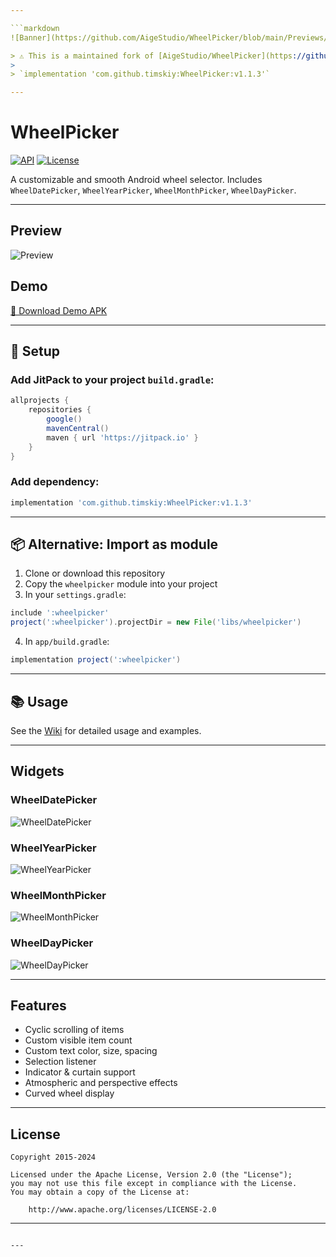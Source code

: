 ```yaml
---

```markdown
![Banner](https://github.com/AigeStudio/WheelPicker/blob/main/Previews/main/Banner.jpg)

> ⚠️ This is a maintained fork of [AigeStudio/WheelPicker](https://github.com/AigeStudio/WheelPicker), published to JitPack under:
>
> `implementation 'com.github.timskiy:WheelPicker:v1.1.3'`

---
```


# WheelPicker

[![API](https://img.shields.io/badge/API-14%2B-brightgreen.svg)](https://github.com/timskiy/WheelPicker)
[![License](https://img.shields.io/badge/License-Apache%202-blue.svg)](LICENSE)

A customizable and smooth Android wheel selector. Includes `WheelDatePicker`, `WheelYearPicker`, `WheelMonthPicker`, `WheelDayPicker`.

---

## Preview

![Preview](https://github.com/AigeStudio/WheelPicker/blob/main/Previews/main/Preview.gif)

## Demo

[📱 Download Demo APK](https://github.com/AigeStudio/WheelPicker/blob/main/APK/Demo.apk)

---

## 🔧 Setup

### Add JitPack to your project `build.gradle`:
```gradle
allprojects {
    repositories {
        google()
        mavenCentral()
        maven { url 'https://jitpack.io' }
    }
}
```

### Add dependency:
```gradle
implementation 'com.github.timskiy:WheelPicker:v1.1.3'
```

---

## 📦 Alternative: Import as module

1. Clone or download this repository
2. Copy the `wheelpicker` module into your project
3. In your `settings.gradle`:
```gradle
include ':wheelpicker'
project(':wheelpicker').projectDir = new File('libs/wheelpicker')
```
4. In `app/build.gradle`:
```gradle
implementation project(':wheelpicker')
```

---

## 📚 Usage

See the [Wiki](https://github.com/AigeStudio/WheelPicker/wiki/WIKI) for detailed usage and examples.

---

## Widgets

### WheelDatePicker
![WheelDatePicker](https://github.com/AigeStudio/WheelPicker/blob/main/Previews/main/WheelDatePicker.gif)

### WheelYearPicker
![WheelYearPicker](https://github.com/AigeStudio/WheelPicker/blob/main/Previews/main/WheelYearPicker.gif)

### WheelMonthPicker
![WheelMonthPicker](https://github.com/AigeStudio/WheelPicker/blob/main/Previews/main/WheelMonthPicker.gif)

### WheelDayPicker
![WheelDayPicker](https://github.com/AigeStudio/WheelPicker/blob/main/Previews/main/WheelDayPicker.gif)

---

## Features

- Cyclic scrolling of items
- Custom visible item count
- Custom text color, size, spacing
- Selection listener
- Indicator & curtain support
- Atmospheric and perspective effects
- Curved wheel display

---

## License

```
Copyright 2015-2024

Licensed under the Apache License, Version 2.0 (the "License");
you may not use this file except in compliance with the License.
You may obtain a copy of the License at:

    http://www.apache.org/licenses/LICENSE-2.0
```

---
```

---
